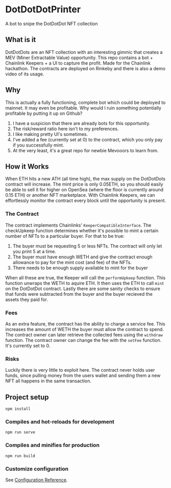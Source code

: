 # DotDotDotPrinter
A bot to snipe the DotDotDot NFT collection

## What is it
DotDotDots are an NFT collection with an interesting gimmic that creates a MEV (Miner Extractable Value) opportunity. This repo contains a bot + Chainlink Keepers + a UI to capture the profit. Made for the Chainlink hackathon. The contracts are deployed on Rinkeby and there is also a demo video of its usage. 

## Why
This is actually a fully functioning, complete bot which could be deployed to mainnet. It may even be profitable. Why would I ruin something potentially profitable by putting it up on Github?

1. I have a suspicion that there are already bots for this opportunity. 
2. The risk/reward ratio here isn't to my preferences.
3. I like making pretty UI's sometimes.
4. I've added a fee (currently set at 0) to the contract, which you only pay if you successfully mint.
5. At the very least, it's a great repo for newbie Mevooors to learn from.

## How it Works
When ETH hits a new ATH (all time high), the max supply on the DotDotDots contract will increase. The mint price is only 0.05ETH, so you should easily be able to sell it for higher on OpenSea (where the floor is currently around 0.15 ETH) or another NFT marketplace. With Chainlink Keepers, we can effortlessly monitor the contract every block until the opportunity is present.

### The Contract
The contract implements Chainlinks' `KeeperCompatibleInterface`. The checkUpkeep function determines whether it's possible to mint a certain number of NFTs to a particular buyer. For that to be true: 
1. The buyer must be requesting 5 or less NFTs. The contract will only let you print 5 at a time.
2. The buyer must have enough WETH and give the contract enough allowance to pay for the mint cost (and fee) of the NFTs.
3. There needs to be enough supply available to mint for the buyer

When all these are true, the Keeper will call the `performUpkeep` function. This function unwraps the WETH to aquire ETH. It then uses the ETH to call `mint` on the DotDotDot contract. Lastly there are some sanity checks to ensure that funds were subtracted from the buyer and the buyer recieved the assets they paid for.

### Fees
As an extra feature, the contract has the ability to charge a service fee. This increases the amount of WETH the buyer must allow the contract to spend. The contract owner can later retrieve the collected fees using the `withdraw` function. The contract owner can change the fee with the `setFee` function. It's currently set to 0. 

### Risks
Luckily there is very little to exploit here. The contract never holds user funds, since pulling money from the users wallet and sending them a new NFT all happens in the same transaction.

## Project setup
```
npm install
```

### Compiles and hot-reloads for development
```
npm run serve
```

### Compiles and minifies for production
```
npm run build
```

### Customize configuration
See [Configuration Reference](https://cli.vuejs.org/config/).
